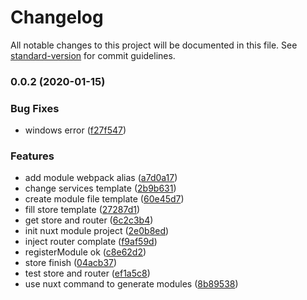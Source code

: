 # Changelog

All notable changes to this project will be documented in this file. See [standard-version](https://github.com/conventional-changelog/standard-version) for commit guidelines.

### 0.0.2 (2020-01-15)


### Bug Fixes

* windows error ([f27f547](///commit/f27f547))


### Features

* add module webpack alias ([a7d0a17](///commit/a7d0a17))
* change services template ([2b9b631](///commit/2b9b631))
* create module file template ([60e45d7](///commit/60e45d7))
* fill store template ([27287d1](///commit/27287d1))
* get store and router ([6c2c3b4](///commit/6c2c3b4))
* init nuxt module project ([2e0b8ed](///commit/2e0b8ed))
* inject router complate ([f9af59d](///commit/f9af59d))
* registerModule ok ([c8e62d2](///commit/c8e62d2))
* store finish ([04acb37](///commit/04acb37))
* test store and router ([ef1a5c8](///commit/ef1a5c8))
* use nuxt command to generate modules ([8b89538](///commit/8b89538))
